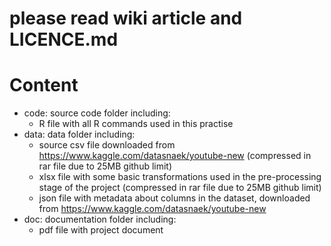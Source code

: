 # please read wiki article and LICENCE.md

# Content

- code: source code folder including:
	- R file with all R commands used in this practise
- data: data folder including:
	- source csv file downloaded from https://www.kaggle.com/datasnaek/youtube-new (compressed in rar file due to 25MB github limit)
	- xlsx file with some basic transformations used in the pre-processing stage of the project (compressed in rar file due to 25MB github limit)
	- json file with metadata about columns in the dataset, downloaded from https://www.kaggle.com/datasnaek/youtube-new
- doc: documentation folder including:
	- pdf file with project document
